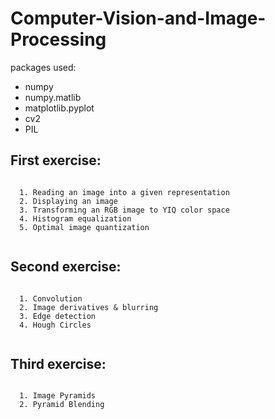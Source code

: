 # Computer-Vision-and-Image-Processing
packages used:  
* numpy  
* numpy.matlib  
* matplotlib.pyplot  
* cv2 
* PIL

## First exercise:

~~~~~~~~~~~~~~~~~~~~~~~~~~~~~~~~~~~~~~~~~~~~~~~~~~~~~~

  1. Reading an image into a given representation
  2. Displaying an image
  3. Transforming an RGB image to YIQ color space
  4. Histogram equalization
  5. Optimal image quantization
  
~~~~~~~~~~~~~~~~~~~~~~~~~~~~~~~~~~~~~~~~~~~~~~~~~~~~~~

## Second exercise:

~~~~~~~~~~~~~~~~~~~~~~~~~~~~~~~~~~~~~~~~~~~~~~~~~~~~~~

  1. Convolution
  2. Image derivatives & blurring
  3. Edge detection
  4. Hough Circles
  
~~~~~~~~~~~~~~~~~~~~~~~~~~~~~~~~~~~~~~~~~~~~~~~~~~~~~~

## Third exercise:

~~~~~~~~~~~~~~~~~~~~~~~~~~~~~~~~~~~~~~~~~~~~~~~~~~~~~~

  1. Image Pyramids
  2. Pyramid Blending
  
~~~~~~~~~~~~~~~~~~~~~~~~~~~~~~~~~~~~~~~~~~~~~~~~~~~~~~



